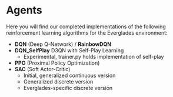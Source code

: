 # Agents
Here you will find our completed implementations of the following reinforcement learning algorithms for the Everglades environment:
* **DQN** (Deep Q-Network) / **RainbowDQN**
* **DQN_SelfPlay** D3QN with Self-Play Learning
   * Experimental, trainer.py holds implementation of self-play
* **PPO** (Proximal Policy Optimization)
* **SAC** (Soft Actor-Critic)
   * Initial, generalized continuous version
   * Generalized discrete version
   * Everglades-specific discrete version
